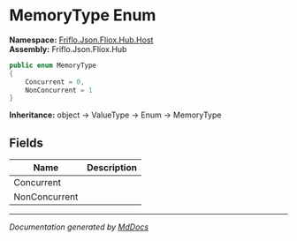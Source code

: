 ﻿<!--  
  <auto-generated>   
    The contents of this file were generated by a tool.  
    Changes to this file may be list if the file is regenerated  
  </auto-generated>   
-->

# MemoryType Enum

**Namespace:** [Friflo.Json.Fliox.Hub.Host](../index.md)  
**Assembly:** Friflo.Json.Fliox.Hub

```csharp
public enum MemoryType
{
    Concurrent = 0,
    NonConcurrent = 1
}
```

**Inheritance:** object → ValueType → Enum → MemoryType

## Fields

| Name          | Description |
| ------------- | ----------- |
| Concurrent    |             |
| NonConcurrent |             |

___

*Documentation generated by [MdDocs](https://github.com/ap0llo/mddocs)*

